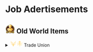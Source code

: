 # Job Adertisements

## <img src="./doc/archeological/icon_museum.png" width="30" /> Old World Items

<details>
  <summary><img src="./doc/expeditions/icon_session_moderate.png" width="20" /><img src="./doc/expeditions/icon_session_sunken_treasure.png" width="20" /> Trade Union</summary>

- <img src="./doc/archeological/icon_journal_archeological.png" width="20" /> "Forestry"

  - <img src="./doc/archeological/icon_ring.png" width="20" /> Bovine Ivory Ring
  - <img src="./doc/archeological/icon_necklace.png" width="20" /> Arabesque Trinkets
  - <img src="./doc/archeological/icon_mask.png" width="20" /> Painted Mask
  - <img src="./doc/archeological/icon_figure.png" width="20" /> Animal Figure
  - <img src="./doc/archeological/icon_book.png" width="20" /> Glory of Kings

- <img src="./doc/archeological/icon_mercier_manifesto_archeological.png" width="20" /> "Carpenters"

  - <img src="./doc/archeological/icon_lion.png" width="20" /> Lion of Selamawi
  - <img src="./doc/archeological/icon_phemba.png" width="20" /> Mother and Child Figure
  - <img src="./doc/archeological/icon_terracota.png" width="20" /> Striking Terracotta Figure
  - <img src="./doc/archeological/icon_obelix.png" width="20" /> Arksum Obelisk
  - <img src="./doc/archeological/icon_souvenir.png" width="20" /> Masu Masu's Trinket
  - <img src="./doc/archeological/icon_map.png" width="20" /> Masu's Mapamundi
  - <img src="./doc/archeological/icon_carving.png" width="20" /> Intricate Baked Mud Tile

</details>
